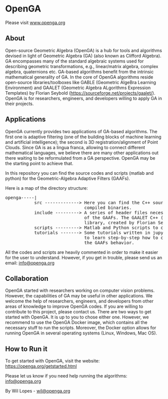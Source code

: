 # OpenGA

Please visit www.openga.org

## About
Open-source Geometric Algebra (OpenGA) is a hub for tools and algorithms devised in light of Geometric Algebra (GA) (also known as Clifford Algebra). GA encompasses many of the standard algebraic systems used for describing geometric transformations, e.g., linear/matrix algebra, complex algebra, quaternions etc. GA-based algorithms benefit from the intrinsic mathematical generality of GA. In the core of OpenGA algorithms reside open-source libraries/toolboxes like GABLE (Geometric AlgeBra Learning Environment) and GAALET (Geometric Algebra ALgorithms Expression Templates) by Florian Seybold (https://sourceforge.net/projects/gaalet/). OpenGA is for researchers, engineers, and developers willing to apply GA in their projects.

## Applications
OpenGA currently provides two applications of GA-based algorithms. The first one is adaptive filtering (one of the building blocks of machine learning and artificial intelligence); the second is 3D registration/alignment of Point Clouds. Since GA is as a lingua franca, allowing to connect different mathematical languages, we believe there are many other applications out there waiting to be reformulated from a GA perspective. OpenGA may be the starting point to achieve that.

In this repository you can find the source codes and scripts (matlab and python)
for the Geometric-Algebra Adaptive Filters (GAAFs).

Here is a map of the directory structure:
<pre>
openga-----|
           src -------------> Here you can find the C++ source codes for the GAAFs and
                              compiled binaries.
           include ---------> A series of header files necessary for the compilation
                              of the GAAFs. The GAALET C++ (http://gaalet.sourceforge.net/)
                              library, created by Florian Seybold, is stored here.
           scripts ---------> Matlab and Python scripts to call the binaries and run simulations.
           tutorials -------> Some tutorials written in jupyter nootebook. They are useful
                              to learn step-by-step how to call the binaries and understand
                              the GAAFs behavior.
</pre>
All the codes and scripts are heavily commented in order to make it easier for the user to understand.
However, if you get in trouble, please send us an email: info@openga.org

## Collaboration
OpenGA started with researchers working on computer vision problems. However, the capabilities of GA may be useful in other applications. We welcome the help of researchers, engineers, and developers from other areas of knowledge to improve OpenGA codes. If you are willing to contribute to this project, please contact us.
There are two ways to get started with OpenGA. It is up to you to chose either one. However, we recommend to use the OpenGA Docker image, which contains all the necessary stuff to run the scripts. Moreover, the Docker option allows for running OpenGA in several operating systems (Linux, Windows, Mac OS).

## How to Run it
To get started with OpenGA, visit the website: https://openga.org/getstarted.html

Please let us know if you need help running the algorithms: info@openga.org

By Wil Lopes - wil@openga.org
